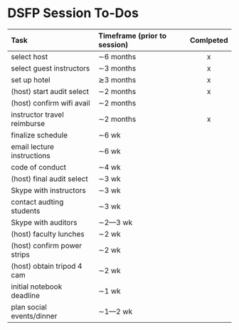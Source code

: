 # DSFP Session To-Dos

| Task                       | Timeframe (prior to session)| Comlpeted |
|:---                        |:---                         |:---:      |
| select host                |$\sim$6 months               | x         |
| select guest instructors   |$\sim$3 months               | x         |
| set up hotel               |$\gtrsim$3 months            | x         |
| (host) start audit select  |$\sim$2 months               | x         |
| (host) confirm wifi avail  |$\sim$2 months               |           |
| instructor travel reimburse|$\sim$2 months               | x         |
| finalize schedule          |$\sim$6 wk                   |           |
| email lecture instructions |$\sim$6 wk                   |           |
| code of conduct            |$\sim$4 wk                   |           |
| (host) final audit select  |$\sim$3 wk                   |           |
| Skype with instructors     |$\sim$3 wk                   |           |
| contact audting students   |$\sim$3 wk                   |           |
| Skype with auditors        |$\sim$2––3 wk                |           |
| (host) faculty lunches     |$\sim$2 wk                   |           |
| (host) confirm power strips|$\sim$2 wk                   |           |
| (host) obtain tripod 4 cam |$\sim$2 wk                   |           |
| initial notebook deadline  |$\sim$1 wk                   |           |
| plan social events/dinner  |$\sim$1––2 wk                |           |